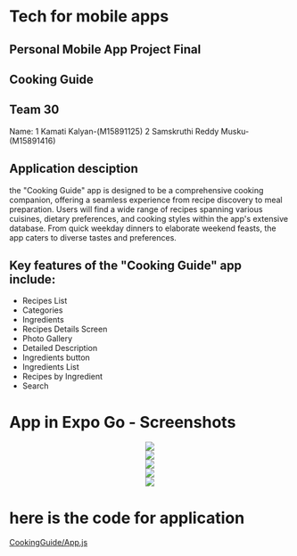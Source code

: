 # Tech for mobile apps
## Personal Mobile App Project Final 
## Cooking Guide
##  Team 30
Name: 
1 Kamati Kalyan-(M15891125)
2 Samskruthi Reddy Musku-(M15891416)

## Application desciption
the "Cooking Guide" app is designed to be a comprehensive cooking companion, offering a seamless experience from recipe discovery to meal preparation. Users will find a wide range of recipes spanning various cuisines, dietary preferences, and cooking styles within the app's extensive database. From quick weekday dinners to elaborate weekend feasts, the app caters to diverse tastes and preferences.

## Key features of the "Cooking Guide" app include:
- Recipes List
- Categories
- Ingredients
- Recipes Details Screen
- Photo Gallery
- Detailed Description
- Ingredients button
- Ingredients List
- Recipes by Ingredient
- Search
# App in Expo Go - Screenshots 


<center><img src="Images/1.jpeg" /></center>
<center><img src="Images/2.jpeg" /></center>
<center><img src="Images/3.jpeg" /></center>
<center><img src="Images/4.jpeg" /></center>
<center><img src="Images/5.jpeg" /></center>

# here is the code for application
[CookingGuide/App.js](CookingGuide/App.js)

